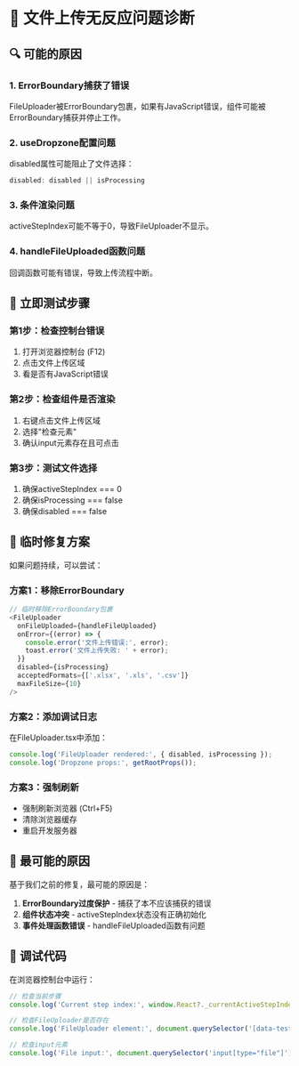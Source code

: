 # 🚨 文件上传无反应问题诊断

## 🔍 可能的原因

### 1. ErrorBoundary捕获了错误
FileUploader被ErrorBoundary包裹，如果有JavaScript错误，组件可能被ErrorBoundary捕获并停止工作。

### 2. useDropzone配置问题
disabled属性可能阻止了文件选择：
```typescript
disabled: disabled || isProcessing
```

### 3. 条件渲染问题
activeStepIndex可能不等于0，导致FileUploader不显示。

### 4. handleFileUploaded函数问题
回调函数可能有错误，导致上传流程中断。

## 🧪 立即测试步骤

### 第1步：检查控制台错误
1. 打开浏览器控制台 (F12)
2. 点击文件上传区域
3. 看是否有JavaScript错误

### 第2步：检查组件是否渲染
1. 右键点击文件上传区域
2. 选择"检查元素"
3. 确认input元素存在且可点击

### 第3步：测试文件选择
1. 确保activeStepIndex === 0
2. 确保isProcessing === false
3. 确保disabled === false

## 🔧 临时修复方案

如果问题持续，可以尝试：

### 方案1：移除ErrorBoundary
```typescript
// 临时移除ErrorBoundary包裹
<FileUploader
  onFileUploaded={handleFileUploaded}
  onError={(error) => {
    console.error('文件上传错误:', error);
    toast.error('文件上传失败: ' + error);
  }}
  disabled={isProcessing}
  acceptedFormats={['.xlsx', '.xls', '.csv']}
  maxFileSize={10}
/>
```

### 方案2：添加调试日志
在FileUploader.tsx中添加：
```typescript
console.log('FileUploader rendered:', { disabled, isProcessing });
console.log('Dropzone props:', getRootProps());
```

### 方案3：强制刷新
- 强制刷新浏览器 (Ctrl+F5)
- 清除浏览器缓存
- 重启开发服务器

## 🎯 最可能的原因

基于我们之前的修复，最可能的原因是：

1. **ErrorBoundary过度保护** - 捕获了本不应该捕获的错误
2. **组件状态冲突** - activeStepIndex状态没有正确初始化
3. **事件处理函数错误** - handleFileUploaded函数有问题

## 📝 调试代码

在浏览器控制台中运行：
```javascript
// 检查当前步骤
console.log('Current step index:', window.React?._currentActiveStepIndex);

// 检查FileUploader是否存在
console.log('FileUploader element:', document.querySelector('[data-testid="file-uploader"]'));

// 检查input元素
console.log('File input:', document.querySelector('input[type="file"]'));
```